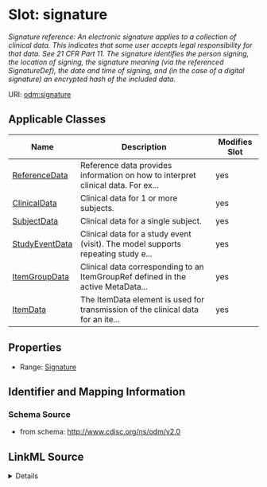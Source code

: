 # Slot: signature


_Signature reference: An electronic signature applies to a collection of clinical data. This indicates that some user accepts legal responsibility for that data. See 21 CFR Part 11. The signature identifies the person signing, the location of signing, the signature meaning (via the referenced SignatureDef), the date and time of signing, and (in the case of a digital signature) an encrypted hash of the included data._



URI: [odm:signature](http://www.cdisc.org/ns/odm/v2.0/signature)



<!-- no inheritance hierarchy -->




## Applicable Classes

| Name | Description | Modifies Slot |
| --- | --- | --- |
[ReferenceData](ReferenceData.md) | Reference data provides information on how to interpret clinical data. For ex... |  yes  |
[ClinicalData](ClinicalData.md) | Clinical data for 1 or more subjects. |  yes  |
[SubjectData](SubjectData.md) | Clinical data for a single subject. |  yes  |
[StudyEventData](StudyEventData.md) | Clinical data for a study event (visit). The model supports repeating study e... |  yes  |
[ItemGroupData](ItemGroupData.md) | Clinical data corresponding to an ItemGroupRef defined in the active MetaData... |  yes  |
[ItemData](ItemData.md) | The ItemData element is used for transmission of the clinical data for an ite... |  yes  |







## Properties

* Range: [Signature](Signature.md)





## Identifier and Mapping Information







### Schema Source


* from schema: http://www.cdisc.org/ns/odm/v2.0




## LinkML Source

<details>
```yaml
name: signature
description: 'Signature reference: An electronic signature applies to a collection
  of clinical data. This indicates that some user accepts legal responsibility for
  that data. See 21 CFR Part 11. The signature identifies the person signing, the
  location of signing, the signature meaning (via the referenced SignatureDef), the
  date and time of signing, and (in the case of a digital signature) an encrypted
  hash of the included data.'
from_schema: http://www.cdisc.org/ns/odm/v2.0
rank: 1000
alias: signature
domain_of:
- ReferenceData
- ClinicalData
- SubjectData
- StudyEventData
- ItemGroupData
- ItemData
range: Signature

```
</details>